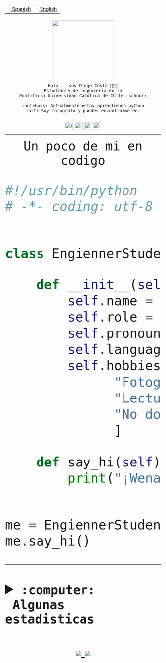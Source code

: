 <table border="0"  align="right">
 <tr><td><a href="README.md"><img src="https://upload.wikimedia.org/wikipedia/commons/thumb/8/89/Bandera_de_Espa%C3%B1a.svg/1200px-Bandera_de_Espa%C3%B1a.svg.png" height="10"> Spanish</a></td>
 <td><a href="README.en.md"><img src="https://upload.wikimedia.org/wikipedia/commons/a/a4/Flag_of_the_United_States.svg" height="10"> English</a></td></tr>
</table><br><br><br>


<p align="center">
  <img src="https://github.com/diegocostares/diegocostares/blob/main/Images/aaa2.gif?raw=true" width="200px">
  <br><samp>
    Hola <img src="https://media.giphy.com/media/hvRJCLFzcasrR4ia7z/giphy.gif" width="16px"> soy Diego Costa 👨🏻‍💻<br>
    Estudiante de ingeniería en la <br>
    Pontificia Universidad Católica de Chile :school:<br>
  <br>
    :notebook: Actualmente estoy aprendiendo python <br>
    :art: Soy fotografo y puedes encontrarme en: <br>
  <br></samp>
  
</p>

<p align="center">
   <a href="https://instagram.com/diegocosta_no" target="blank">
    <img 
    align="center" src="https://cdn.jsdelivr.net/npm/simple-icons@3.0.1/icons/instagram.svg" alt="instagram" height="25px" width="25px" />
  </a>
  <a style="border: 3px solid; color: white;"href="https://t.me/diegocosta_no" target="blank">
  <img
  align="center" alt="Telegram" width="25px" src="https://icons-for-free.com/iconfiles/png/512/Telegram-1324888767380505522.png" />
</a>
<a href="https://api.whatsapp.com/send?phone=56971897835&text=Hola!" target="blank">
  <img
  align="center" alt="wtsp" width="25px" src="https://img.icons8.com/pastel-glyph/2x/whatsapp--v2.png" />
</a>
<a href="https://www.linkedin.com/in/diego-costa-786249213/" target="blank">
  <img
  align="center" alt="wtsp" width="25px" src="https://img.icons8.com/metro/452/linkedin.png" />
</a>

  </a>
</p>

---


<p align="center"><font size="25"><samp>Un poco de mi en codigo</samp></front></p>


```python
#!/usr/bin/python
# -*- coding: utf-8 -*-


class EngiennerStudent:

    def __init__(self):
        self.name = "Diego Costa"
        self.role = "Estudiante"
        self.pronouns = "he/him"
        self.language_spoken = ["es_CL", "en_US"]
        self.hobbies = [
              "Fotografia",
              "Lectura",
              "No dormir",
              ]

    def say_hi(self):
        print("¡Wena mundo!")


me = EngiennerStudent()
me.say_hi()
```
---
<details>
  <summary><b><samp>:computer: &nbsp;Algunas estadisticas</samp></b></summary>
  <br/></p>

<!--START_SECTION:waka-->
![Code Time](http://img.shields.io/badge/Code%20Time-403%20hrs%2059%20mins-blue)

**Soy nocturno 🦉** 

```text
🌞 Mañana     5 commits      ░░░░░░░░░░░░░░░░░░░░░░░░░   2.24% 
🌆 Día        89 commits     ██████████░░░░░░░░░░░░░░░   39.91% 
🌃 Tarde      57 commits     ██████░░░░░░░░░░░░░░░░░░░   25.56% 
🌙 Noche      72 commits     ████████░░░░░░░░░░░░░░░░░   32.29%

```
📅 **Soy más productivo los Miércoles** 

```text
Lunes        18 commits     ██░░░░░░░░░░░░░░░░░░░░░░░   8.07% 
Martes       24 commits     ██░░░░░░░░░░░░░░░░░░░░░░░   10.76% 
Miércoles    86 commits     █████████░░░░░░░░░░░░░░░░   38.57% 
Jueves       23 commits     ██░░░░░░░░░░░░░░░░░░░░░░░   10.31% 
Viernes      9 commits      █░░░░░░░░░░░░░░░░░░░░░░░░   4.04% 
Sábado       22 commits     ██░░░░░░░░░░░░░░░░░░░░░░░   9.87% 
Domingo      41 commits     ████░░░░░░░░░░░░░░░░░░░░░   18.39%

```


📊 **Esta semana me dediqué a** 

```text
🐱‍💻 Proyectos: 
G74_BDD                  7 hrs 28 mins       ████████░░░░░░░░░░░░░░░░░   32.32% 
T1                       7 hrs 16 mins       ███████░░░░░░░░░░░░░░░░░░   31.41% 
SHAREGO-G54              5 hrs 52 mins       ██████░░░░░░░░░░░░░░░░░░░   25.39% 
plantilla one page para f35 mins             ░░░░░░░░░░░░░░░░░░░░░░░░░   2.58% 
Proyecto-Ejemplo         27 mins             ░░░░░░░░░░░░░░░░░░░░░░░░░   2.01%

```


 Last Updated on 29/04/2022 22:25:02 UTC
<!--END_SECTION:waka-->
  
  

 <p align="center"> <img src="https://github-readme-stats.vercel.app/api?username=diegocostares&show_icons=true&theme=ayu-mirage" alt="abhisheknaiidu" /></p>
 
</details>

<p align=center>
  <a href="https://github.com/diegocostares">
    <img src="https://badges.pufler.dev/visits/diegocostares/diegocostares?style=flat-square&color=black&logo=github">
  </a>
  <a href="https://github.com/diegocostares?tab=repositories">
    <img src="https://badges.pufler.dev/repos/diegocostares?style=flat-square&color=black&logo=github">
  </a>
</p>
